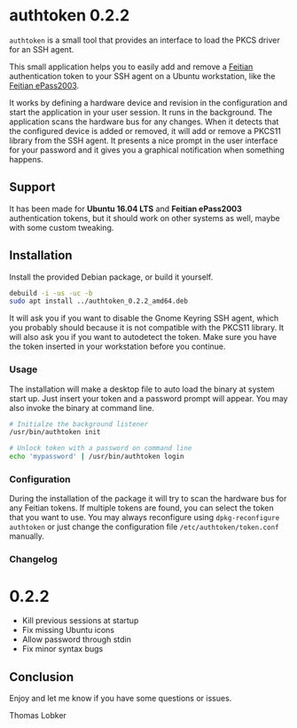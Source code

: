 # authtoken 0.2.2
`authtoken` is a small tool that provides an interface to load the PKCS driver for an SSH agent.

This small application helps you to easily add and remove a [Feitian](http://www.ftsafe.com/) authentication token to your
SSH agent on a Ubuntu workstation, like the [Feitian ePass2003](http://www.ftsafe.com/products/PKI/Standard).

It works by defining a hardware device and revision in the configuration and start the
application in your user session. It runs in the background. The application scans the hardware
bus for any changes. When it detects that the configured device is added or removed, it will add
or remove a PKCS11 library from the SSH agent. It presents a nice prompt in the user interface
for your password and it gives you a graphical notification when something happens.

## Support
It has been made for **Ubuntu 16.04 LTS** and **Feitian ePass2003** authentication tokens, but it should
work on other systems as well, maybe with some custom tweaking.

## Installation
Install the provided Debian package, or build it yourself.

```bash
debuild -i -us -uc -b
sudo apt install ../authtoken_0.2.2_amd64.deb
```

It will ask you if you want to disable the Gnome Keyring SSH agent, which you probably should because it
is not compatible with the PKCS11 library. It will also ask you if you want to autodetect the token. Make
sure you have the token inserted in your workstation before you continue.

### Usage
The installation will make a desktop file to auto load the binary at system start up. Just insert your
token and a password prompt will appear. You may also invoke the binary at command line.

```bash
# Initialze the background listener
/usr/bin/authtoken init

# Unlock token with a password on command line
echo 'mypassword' | /usr/bin/authtoken login
```

### Configuration
During the installation of the package it will try to scan the hardware bus for any Feitian tokens. If
multiple tokens are found, you can select the token that you want to use. You may always reconfigure
using `dpkg-reconfigure authtoken` or just change the configuration file `/etc/authtoken/token.conf` manually.

### Changelog

# 0.2.2

* Kill previous sessions at startup
* Fix missing Ubuntu icons
* Allow password through stdin
* Fix minor syntax bugs

## Conclusion
Enjoy and let me know if you have some questions or issues.

Thomas Lobker
